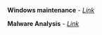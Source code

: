 **Windows maintenance** - [*Link*](https://github.com/J0r2/holiday-tasks-2.0/blob/main/Maintenance.md)

**Malware Analysis** - [*Link*](https://github.com/J0r2/holiday-tasks-2.0/blob/main/Malware%20Investigation.md)
